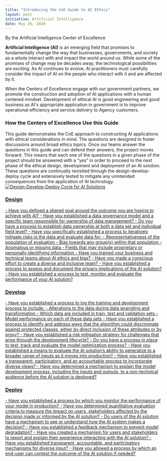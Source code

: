 ```yaml
---
title: "Introducing the CoE Guide to AI Ethics"
layout: post
initiative: Artificial Intelligence
date: May 26, 2020
---
```

By the Artificial Intelligence Center of Excellence

**Artificial Intelligence (AI)** is an emerging field that promises to fundamentally change the way that businesses, governments,
and society as a whole interact with and impact the world around us. While some of the promises of change may be decades away, 
the technological possibilities are exciting. As AI continues to evolve, AI practitioners must carefully consider the impact of
AI on the people who interact with it and are affected by it.

When the Centers of Excellence engage with our government partners, we promote  the construction and adoption of AI applications
with a human centered mindset. Development of ethical AI is good engineering and good business as AI's appropriate application 
in government is to improve operational efficiency and service delivery to Agency customers.

<h3> How the Centers of Excellence Use this Guide </h3>
This guide demonstrates the CoE approach to constructing AI applications with ethical considerations in mind. The questions are
designed to foster discussions around broad ethics topics. Once our teams answer the questions in this guide and can defend 
their answers, the project moves forward. This means that each one of the questions in a given phase of the project should be 
answered with a “yes” in order to proceed to the next phase of the ethical design, development and deployment of an AI solution.
These questions are continually revisited through the design-develop-deploy cycle and extensively tested to mitigate any 
unintended consequences from the application of AI technology.

<a href="{{site.baseurl}}/images/AI/Coe_Process_AIethicsGuide.jpg" target="_blank" rel="noopener noreferrer">
<img src="{{site.baseurl}}/images/AI/Coe_Process_AIethicsGuide.jpg" alt="Design-Develop-Deploy Cycle for AI Solutions">

<h3> Design </h3>
- Have you defined a shared goal around the outcome you are hoping to achieve with AI?
- Have you established a data governance model and a specific team responsible for ownership of data management?
- Do you have a process to establish data ownership at both a data set and individual field level?
- Have you specifically established a process to iteratively mitigate risks in the data and evaluate data for:
  - Representativeness of the population of evaluation
  - Bias towards any group(s) within that population 
  - Anomalous or missing data
  - Fields that may include proprietary or personally identifying information
- Have you trained your business and technical teams about AI ethics and bias?
- Have you made a conscious effort to create a diverse and inclusive team?
- Have you established a process to assess and document the privacy implications of the AI solution?
- Have you established a process to test, monitor and evaluate the performance of your AI solution?

<h3> Develop </h3>
- Have you established a process to log the training and development process to include:
  - Alterations to the data during data wrangling and transformation
  - Which data are included in train, test and validation sets
  - Model performance on each of these data sets
- Have you established a process to identify and address ways that the algorithm could discriminate against protected classes, either by direct inclusion of these attributes or by proxy?
- Have you established a risk mitigation strategy for challenges that arise through the development lifecycle?
- Do you have a process in place to test, track and evaluate the model optimization process?
- Have you established a means to evaluate the AI solution’s ability to generalize to a broader range of inputs as it moves into production?
- Have you established a transparent, participatory, and an accountable process to incorporate diverse views?
- Have you determined a mechanism to explain the model development process, including the inputs and outputs, to a non-technical audience before the AI solution is deployed?

<h3> Deploy </h3>
- Have you established a process by which you monitor the performance of your model in production?
- Have you determined quantitative evaluation criteria to measure the impact on users, stakeholders affected by the decision made or informed by the AI solution?
- Do users of the AI solution have a mechanism to see or understand how the AI system makes
a decision?
- Have you established a feedback mechanism to prevent model degradation?
- Have you created a mechanism for users and stakeholders to report and explain their experience interacting with the AI solution?
- Have you established transparent, accountable, and participatory mechanisms for diverse input?
- Have you allowed a process by which an end-user can contest the outcome of the  AI solution if needed?
